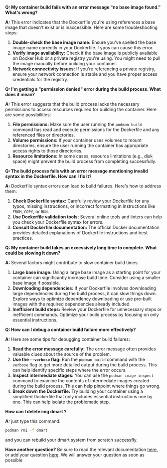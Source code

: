
**Q: My container build fails with an error message "no base image found." What's wrong?**

**A:** This error indicates that the Dockerfile you're using references a base image that doesn't exist or is inaccessible. Here are some troubleshooting steps:

1. **Double-check the base image name:** Ensure you've spelled the base image name correctly in your Dockerfile. Typos can cause this error.
2. **Verify image availability:** Check if the base image is publicly available on Docker Hub or a private registry you're using. You might need to pull the image manually before building your container. 
3. **Network connectivity issues:** If you're referencing a private registry, ensure your network connection is stable and you have proper access credentials for the registry.

**Q: I'm getting a "permission denied" error during the build process. What does it mean?**

**A:** This error suggests that the build process lacks the necessary permissions to access resources required for building the container. Here are some possibilities:

1. **File permissions:** Make sure the user running the `podman build` command has read and execute permissions for the Dockerfile and any referenced files or directories.
2. **Volume permissions:** If your container uses volumes to mount directories, ensure the user running the container has appropriate access rights to those directories.
3. **Resource limitations:** In some cases, resource limitations (e.g., disk space) might prevent the build process from completing successfully.

**Q: The build process fails with an error message mentioning invalid syntax in the Dockerfile. How can I fix it?**

**A:** Dockerfile syntax errors can lead to build failures. Here's how to address them:

1. **Check Dockerfile syntax:** Carefully review your Dockerfile for any typos, missing instructions, or incorrect formatting in instructions like `FROM`, `COPY`, or `RUN`.
2. **Use Dockerfile validation tools:** Several online tools and linters can help you check your Dockerfile syntax for errors.
3. **Consult Dockerfile documentation:** The official Docker documentation provides detailed explanations of Dockerfile instructions and best practices.

**Q: My container build takes an excessively long time to complete. What could be slowing it down?**

**A:** Several factors might contribute to slow container build times:

1. **Large base image:** Using a large base image as a starting point for your container can significantly increase build time. Consider using a smaller base image if possible.
2. **Downloading dependencies:** If your Dockerfile involves downloading large dependencies during the build process, it can slow things down. Explore ways to optimize dependency downloading or use pre-built images with the required dependencies already included.
3. **Inefficient build steps:** Review your Dockerfile for unnecessary steps or inefficient commands. Optimize your build process by focusing on only essential instructions.

**Q: How can I debug a container build failure more effectively?**

**A:** Here are some tips for debugging container build failures:

1. **Read the error message carefully:** The error message often provides valuable clues about the source of the problem.
2. **Use the `--verbose` flag:** Run the `podman build` command with the `--verbose` flag to get more detailed output during the build process. This can help identify specific steps where the error occurs.
3. **Inspect intermediate stages:** You can use the `podman image inspect` command to examine the contents of intermediate images created during the build process. This can help pinpoint where things go wrong.
4. **Break down the Dockerfile:** Try building your container using a simplified Dockerfile that only includes essential instructions one by one. This can help isolate the problematic step. 


**How can I delete img dmart ?**

**A:**
just type this command:
```bash
podman rmi -f dmart
```
and you can rebuild your dmart system from scratch successfly.

**Have another question?**
Be sure to read the relevant documentation [here](dmart.cc/docs), or add your question [here](dmart.cc/newqustion).
We will answer your question as soon as possible

